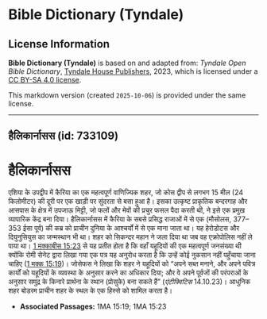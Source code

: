 # Bible Dictionary (Tyndale)

## License Information

**Bible Dictionary (Tyndale)** is based on and adapted from: _Tyndale Open Bible Dictionary_, [Tyndale House Publishers](https://tyndaleopenresources.com/), 2023, which is licensed under a [CC BY-SA 4.0 license](https://creativecommons.org/licenses/by-sa/4.0/legalcode.en).

This markdown version (created `2025-10-06`) is provided under the same license.



--------------------------------

## हैलिकार्नासस (id: 733109)

हैलिकार्नासस
============

एशिया के उपद्वीप में कैरिया का एक महत्वपूर्ण वाणिज्यिक शहर, जो कोस द्वीप से लगभग 15 मील (24 किलोमीटर) की दूरी पर एक खाड़ी पर सुंदरता से बसा हुआ है। इसका उत्कृष्ट प्राकृतिक बन्दरगाह और आसपास के क्षेत्र में उपजाऊ मिट्टी, जो फलों और मेवों की प्रचुर फसल पैदा करती थी, ने इसे एक प्रमुख व्यापारिक केंद्र बना दिया। हैलिकार्नासस में कैरिया के सबसे प्रसिद्ध राजाओं में से एक (मौसोलस, 377–353 ईसा पूर्व) की कब्र को प्राचीन दुनिया के आश्चर्यों में से एक माना जाता था। यह हेरोडोटस और दियुनुसियुस का जन्मस्थान भी था। शहर को सिकन्दर महान ने जला दिया था जब वह एक्रोपोलिस नहीं ले पाया था। [1 मक्काबीस 15:23](https://ref.ly/1Macc15:23) से यह प्रतीत होता है कि वहाँ यहूदियों की एक महत्वपूर्ण जनसंख्या थी क्योंकि रोमी सेनेट द्वारा लिखा गया एक पत्र यह अनुरोध करता है कि उन्हें कोई नुकसान नहीं पहुँचाया जाना चाहिए ([1 मक्क 15:19](https://ref.ly/1Macc15:19))। जोसेफस ने लिखा कि शहर ने यहूदियों को “अपने सब्त मनाने, और अपने पवित्र कार्यों को यहूदियों के व्यवस्था के अनुसार करने का अधिकार दिया; और वे अपने पूर्वजों की परंपराओं के अनुसार समुद्र के किनारे प्रार्थना के स्थान (प्रोसुके) बना सकते हैं” (*एंटीक्विटिस*  14\.10\.23\)। आधुनिक शहर बोडरम प्राचीन शहर के स्थल के एक हिस्से को शामिल करता है।

* **Associated Passages:** 1MA 15:19; 1MA 15:23

